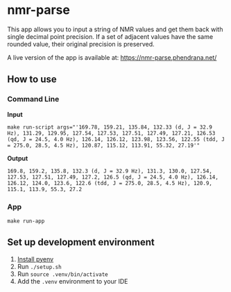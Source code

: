 # nmr-parse
This app allows you to input a string of NMR values and get them back with single decimal 
point precision. If a set of adjacent values have the same rounded value, their original precision is preserved.

A live version of the app is available at: https://nmr-parse.phendrana.net/
## How to use

### Command Line
**Input**
```shell
make run-script args="'169.78, 159.21, 135.84, 132.33 (d, J = 32.9 Hz), 131.29, 129.95, 127.54, 127.53, 127.51, 127.49, 127.21, 126.53 (qd, J = 24.5, 4.0 Hz), 126.14, 126.12, 123.98, 123.56, 122.55 (tdd, J = 275.0, 28.5, 4.5 Hz), 120.87, 115.12, 113.91, 55.32, 27.19'"
```

**Output**
```text
169.8, 159.2, 135.8, 132.3 (d, J = 32.9 Hz), 131.3, 130.0, 127.54, 127.53, 127.51, 127.49, 127.2, 126.5 (qd, J = 24.5, 4.0 Hz), 126.14, 126.12, 124.0, 123.6, 122.6 (tdd, J = 275.0, 28.5, 4.5 Hz), 120.9, 115.1, 113.9, 55.3, 27.2
```

### App
```shell
make run-app
```

## Set up development environment
1. [Install pyenv](https://github.com/pyenv/pyenv?tab=readme-ov-file#installation)
2. Run `./setup.sh`
3. Run `source .venv/bin/activate`
4. Add the `.venv` environment to your IDE